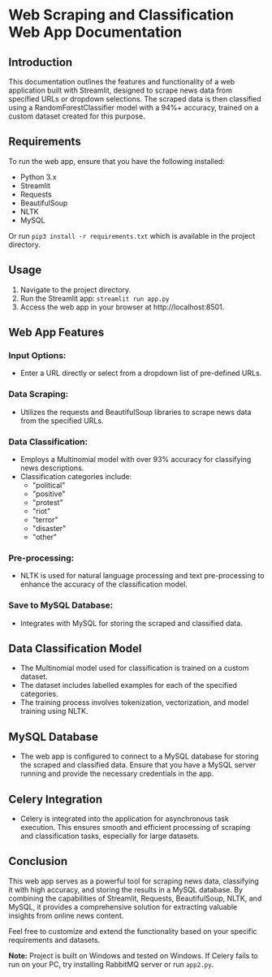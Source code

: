 # Web Scraping and Classification Web App Documentation

## Introduction
This documentation outlines the features and functionality of a web application built with Streamlit, designed to scrape news data from specified URLs or dropdown selections. The scraped data is then classified using a RandomForestClassifier model with a 94%+ accuracy, trained on a custom dataset created for this purpose.

## Requirements
To run the web app, ensure that you have the following installed:
- Python 3.x
- Streamlit
- Requests
- BeautifulSoup
- NLTK
- MySQL

Or run `pip3 install -r requirements.txt` which is available in the project directory.

## Usage
1. Navigate to the project directory.
2. Run the Streamlit app: `streamlit run app.py`
3. Access the web app in your browser at http://localhost:8501.

## Web App Features
### Input Options:
- Enter a URL directly or select from a dropdown list of pre-defined URLs.

### Data Scraping:
- Utilizes the requests and BeautifulSoup libraries to scrape news data from the specified URLs.

### Data Classification:
- Employs a Multinomial model with over 93% accuracy for classifying news descriptions.
- Classification categories include:
  - "political"
  - "positive"
  - "protest"
  - "riot"
  - "terror"
  - "disaster"
  - "other"

### Pre-processing:
- NLTK is used for natural language processing and text pre-processing to enhance the accuracy of the classification model.

### Save to MySQL Database:
- Integrates with MySQL for storing the scraped and classified data.

## Data Classification Model
- The Multinomial model used for classification is trained on a custom dataset.
- The dataset includes labelled examples for each of the specified categories.
- The training process involves tokenization, vectorization, and model training using NLTK.

## MySQL Database
- The web app is configured to connect to a MySQL database for storing the scraped and classified data. Ensure that you have a MySQL server running and provide the necessary credentials in the app.

## Celery Integration
- Celery is integrated into the application for asynchronous task execution. This ensures smooth and efficient processing of scraping and classification tasks, especially for large datasets.

## Conclusion
This web app serves as a powerful tool for scraping news data, classifying it with high accuracy, and storing the results in a MySQL database. By combining the capabilities of Streamlit, Requests, BeautifulSoup, NLTK, and MySQL, it provides a comprehensive solution for extracting valuable insights from online news content.

Feel free to customize and extend the functionality based on your specific requirements and datasets.

**Note:** Project is built on Windows and tested on Windows. If Celery fails to run on your PC, try installing RabbitMQ server or run `app2.py`.
